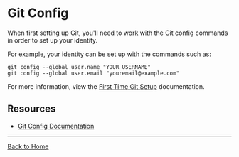 # Git Config

When first setting up Git, you'll need to work with the Git config commands in order to set up your identity.

For example, your identity can be set up with the commands such as:

```
git config --global user.name "YOUR USERNAME"
git config --global user.email "youremail@example.com"
```

For more information, view the [First Time Git Setup](https://git-scm.com/book/en/v2/Getting-Started-First-Time-Git-Setup) documentation.

## Resources

- [Git Config Documentation](https://git-scm.com/docs/git-config)

---

[Back to Home](../README.md)


